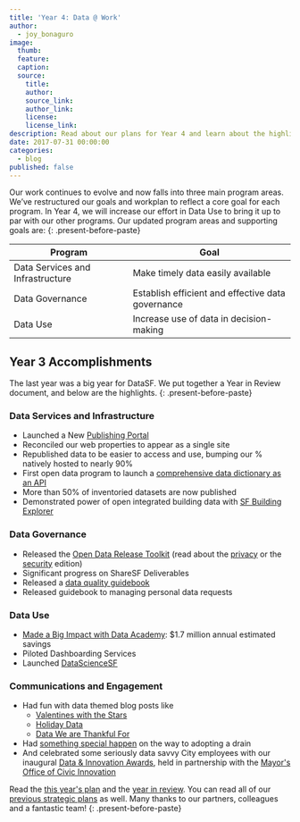 ```yaml
---
title: 'Year 4: Data @ Work'
author:
  - joy_bonaguro
image:
  thumb:
  feature:
  caption:
  source:
    title:
    author:
    source_link:
    author_link:
    license:
    license_link:
description: Read about our plans for Year 4 and learn about the highlights from Year 3
date: 2017-07-31 00:00:00
categories:
  - blog
published: false
---
```



Our work continues to evolve and now falls into three main program areas. We’ve restructured our goals and workplan to reflect a core goal for each program. In Year 4, we will increase our effort in Data Use to bring it up to par with our other programs. Our updated program areas and supporting goals are:
{: .present-before-paste}

| Program | Goal |
| --- | --- |
| Data Services and Infrastructure | Make timely data easily available |
| Data Governance | Establish efficient and effective data governance |
| Data Use | Increase use of data in decision-making |

## Year 3 Accomplishments

The last year was a big year for DataSF. We put together a Year in Review document, and below are the highlights.
{: .present-before-paste}

### Data Services and Infrastructure

* Launched a New [Publishing Portal](https://datasf.org/publishing/)
* Reconciled our web properties to appear as a single site
* Republished data to be easier to access and use, bumping our % natively hosted to nearly 90%
* First open data program to launch a [comprehensive data dictionary as an API](https://datasf.org/blog/show-me-the-data-dictionary/)
* More than 50% of inventoried datasets are now published
* Demonstrated power of open integrated building data with [SF Building Explorer](https://datasf.org/blog/new-sf-building-footprints-released-with-3d-characteristics/)

### Data Governance

* Released the [Open Data Release Toolkit](https://datasf.org/resources/open-data-release-toolkit/) (read about the [privacy](https://datasf.org/blog/4-steps-to-manage-privacy-and-de-identification-for-your-open-data-program/) or the [security](https://datasf.org/blog/4-steps-to-manage-security-risks-with-open-data/) edition)
* Significant progress on ShareSF Deliverables
* Released a [data quality guidebook](https://datasf.org/blog/how-to-ensure-quality-data/)
* Released guidebook to managing personal data requests

### Data Use

* [Made a Big Impact with Data Academy](https://datasf.org/blog/the-results-are-in-data-academy-makes-a-big-impact/): $1.7 million annual estimated savings
* Piloted Dashboarding Services
* Launched [DataScienceSF](https://datasf.org/science/)

### Communications and Engagement

* Had fun with data themed blog posts like
  * [Valentines with the Stars](https://datasf.org/blog/valentines-with-the-stars/)
  * [Holiday Data](https://datasf.org/blog/holiday-data/)
  * [Data We are Thankful For](https://datasf.org/blog/data-we-are-thankful-for/)
* Had [something special happen](https://datasf.org/blog/something-special-happened-on-the-way-to-adopting-drains/) on the way to adopting a drain
* And celebrated some seriously data savvy City employees with our inaugural [Data & Innovation Awards](https://datasf.org/blog/data-shakers-and-innovators/), held in partnership with the [Mayor's Office of Civic Innovation](http://www.innovation.sfgov.org/)

Read the [this year's plan](https://docs.google.com/document/d/1LAiq6xGs9aJ7y4syP5l0opH7v8EbSqcRPuwaSvGK9Uo/edit?usp=sharing) and the [year in review](https://docs.google.com/document/d/1FTQ6oDWFEVVASlRDoCZ34HTGQZEvZdxRgDHFQFJfejA/edit?usp=sharing). You can read all of our [previous strategic plans](https://datasf.org/resources/datasf-strategic-planning/) as well. Many thanks to our partners, colleagues and a fantastic team!
{: .present-before-paste}